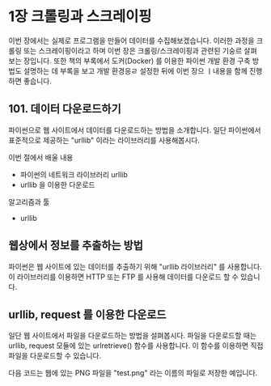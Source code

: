 # 1장 크롤링과 스크레이핑
이번 장에서는 실제로 프로그램을 만들어 데이터를 수집해보겠습니다. 이러한 과정을 크롤링 또는 스크레이핑이라고 하며 이번 장은 크롤링/스크레이핑과 관련된 기숭르 살펴보는 장입니다. 또한 책의 부록에서 도커(Docker) 를 이용한 파이썬 개발 환경 구축 방법도 설명하는 데 부록을 보고 개발 환경응ㄹ 설정한 뒤에 이번 장으 ㅣ내용을 함께 진행하면 좋습니다.

## 101. 데이터 다운로드하기
파이썬으로 웹 사이트에서 데이터를 다운로드하는 방법을 소개합니다. 일단 파이썬에서 표준적으로 제공하는 "urllib" 이라는 라이브러리를 사용해봅시다.

이번 절에서 배울 내용
* 파이썬의 네트워크 라이브러리 urllib
* urllib 을 이용한 다운로드

알고리즘과 툴
* urllib

## 웹상에서 정보를 추출하는 방법
파이썬은 웹 사이트에 있는 데이터를 추출하기 위해 "urllib 라이브러리" 를 사용합니다. 이 라이브러리를 이용하면 HTTP 또는 FTP 를 사용해 데이터를 다운로드 할 수 있습니다.

## urllib, request 를 이용한 다운로드
일단 웹 사이트에서 파일을 다운로드하는 방법을 설펴봅시다.
파일을 다운로드할 때는 urllib, request 모듈에 있는 urlretrieve() 함수를 사용합니다. 이 함수를 이용하면 직접 파일을 다운로드할 수 있습니다.

다음 코드는 웹에 있는 PNG 파일을 "test.png" 라는 이름의 파일로 저장한 예입니다.